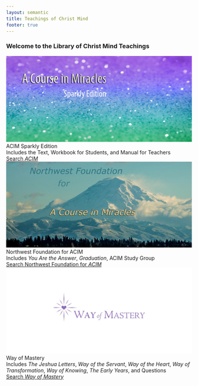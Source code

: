 ```yaml
---
layout: semantic
title: Teachings of Christ Mind
footer: true
---
```


<div class="ui container">
  <h3 class="ui header">
      Welcome to the Library of Christ Mind Teachings
  </h3>
  <div class="ui two column grid stackable">
    <div class="column">
      <div class="ui fluid card">
        <a href="/acim/intro/acim">
          <div class="image">
            <img src="/public/img/acim/sparkly1.jpg">
          </div>
        </a>
        <div class="content">
          <div class="header">ACIM Sparkly Edition</div>
          <div class="description">
            Includes the Text, Workbook for Students, and Manual for
            Teachers
          </div>
        </div>
        <div class="extra content">
          <a href="/search/?s=acim">
            <i class="search icon"></i>
            Search <em>ACIM</em>
          </a>
        </div>
      </div>
    </div>
    <div class="column">
      <div class="ui fluid card">
        <a href="/nwffacim/intro/nwffacim">
          <div class="image">
            <img src="/public/img/nwffacim/nwffacim_logo2.jpg">
          </div>
        </a>
        <div class="content">
          <div class="header">Northwest Foundation for ACIM</div>
          <div class="description">
            Includes <em>You Are the Answer</em>, <em>Graduation</em>,
            ACIM Study Group
          </div>
        </div>
        <div class="extra content">
          <a href="/search/?s=nwffacim">
            <i class="search icon"></i>
            Search Northwest Foundation for <em>ACIM</em>
          </a>
        </div>
      </div>
    </div>
    <div class="column">
      <div class="ui fluid card">
        <a href="/wom/intro/wom">
          <div class="image">
            <img src="/public/img/wom/wom_logo_dark3.jpg">
          </div>
        </a>
        <div class="content">
          <div class="header">Way of Mastery</div>
          <div class="description">
            Includes <em>The Jeshua Letters</em>, <em>Way of the Servant</em>,
            <em>Way of the Heart</em>, <em>Way of Transformation</em>,
            <em>Way of Knowing</em>, <em>The Early Years</em>, and
            Questions
          </div>
        </div>
        <div class="extra content">
          <a href="/search/?s=wom">
            <i class="search icon"></i>
            Search <em>Way of Mastery</em>
          </a>
        </div>
      </div>
    </div>
  </div>
</div>
